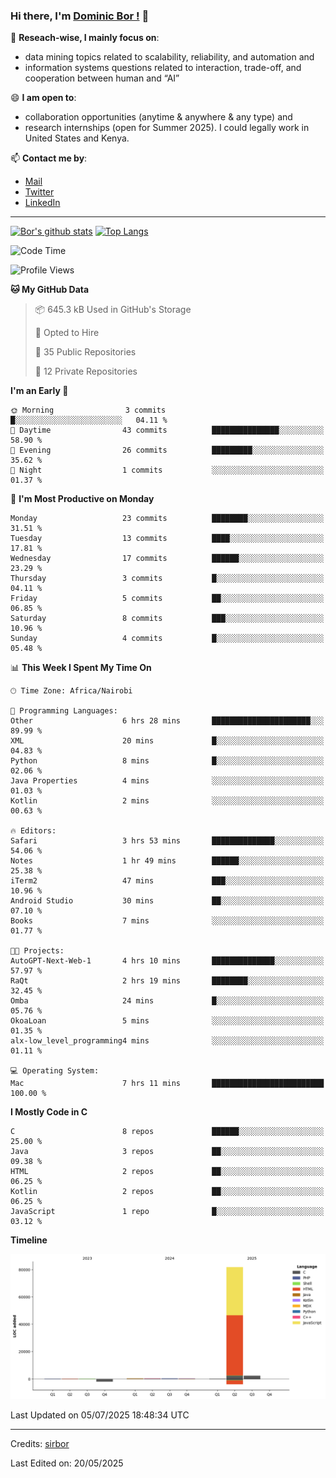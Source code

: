 ### Hi there, I'm [Dominic Bor !](https://www.dominicbor.me/) 👋

🔭 **Reseach-wise, I mainly focus on**:

- data mining topics related to scalability, reliability, and automation and
- information systems questions related to interaction, trade-off, and cooperation between human and “AI”

😄 **I am open to**:

- collaboration opportunities (anytime & anywhere & any type) and
- research internships (open for Summer 2025). I could legally work in United States and Kenya.

📫 **Contact me by**:

- [Mail](mailto:dominicbor@icloud.com)
- [Twitter](https://twitter.com/Kd_Bpr)
- [LinkedIn](https://www.linkedin.com/in/sirbor/)

---

[![Bor's github stats](https://github-readme-stats.vercel.app/api?username=sirbor&theme=material-palenight&count_private=true&hide=contribs)](https://github.com/anuraghazra/github-readme-stats)
[![Top Langs](https://github-readme-stats.vercel.app/api/top-langs/?username=sirbor&theme=material-palenight&hide=Jupyter&layout=compact)](https://github.com/anuraghazra/github-readme-stats)

<!--START_SECTION:waka-->
![Code Time](http://img.shields.io/badge/Code%20Time-905%20hrs%2012%20mins-blue)

![Profile Views](http://img.shields.io/badge/Profile%20Views-4-blue)

**🐱 My GitHub Data** 

> 📦 645.3 kB Used in GitHub's Storage 
 > 
> 💼 Opted to Hire
 > 
> 📜 35 Public Repositories 
 > 
> 🔑 12 Private Repositories 
 > 
**I'm an Early 🐤** 

```text
🌞 Morning                3 commits           █░░░░░░░░░░░░░░░░░░░░░░░░   04.11 % 
🌆 Daytime                43 commits          ███████████████░░░░░░░░░░   58.90 % 
🌃 Evening                26 commits          █████████░░░░░░░░░░░░░░░░   35.62 % 
🌙 Night                  1 commits           ░░░░░░░░░░░░░░░░░░░░░░░░░   01.37 % 
```
📅 **I'm Most Productive on Monday** 

```text
Monday                   23 commits          ████████░░░░░░░░░░░░░░░░░   31.51 % 
Tuesday                  13 commits          ████░░░░░░░░░░░░░░░░░░░░░   17.81 % 
Wednesday                17 commits          ██████░░░░░░░░░░░░░░░░░░░   23.29 % 
Thursday                 3 commits           █░░░░░░░░░░░░░░░░░░░░░░░░   04.11 % 
Friday                   5 commits           ██░░░░░░░░░░░░░░░░░░░░░░░   06.85 % 
Saturday                 8 commits           ███░░░░░░░░░░░░░░░░░░░░░░   10.96 % 
Sunday                   4 commits           █░░░░░░░░░░░░░░░░░░░░░░░░   05.48 % 
```


📊 **This Week I Spent My Time On** 

```text
🕑︎ Time Zone: Africa/Nairobi

💬 Programming Languages: 
Other                    6 hrs 28 mins       ██████████████████████░░░   89.99 % 
XML                      20 mins             █░░░░░░░░░░░░░░░░░░░░░░░░   04.83 % 
Python                   8 mins              █░░░░░░░░░░░░░░░░░░░░░░░░   02.06 % 
Java Properties          4 mins              ░░░░░░░░░░░░░░░░░░░░░░░░░   01.03 % 
Kotlin                   2 mins              ░░░░░░░░░░░░░░░░░░░░░░░░░   00.63 % 

🔥 Editors: 
Safari                   3 hrs 53 mins       ██████████████░░░░░░░░░░░   54.06 % 
Notes                    1 hr 49 mins        ██████░░░░░░░░░░░░░░░░░░░   25.38 % 
iTerm2                   47 mins             ███░░░░░░░░░░░░░░░░░░░░░░   10.96 % 
Android Studio           30 mins             ██░░░░░░░░░░░░░░░░░░░░░░░   07.10 % 
Books                    7 mins              ░░░░░░░░░░░░░░░░░░░░░░░░░   01.77 % 

🐱‍💻 Projects: 
AutoGPT-Next-Web-1       4 hrs 10 mins       ██████████████░░░░░░░░░░░   57.97 % 
RaQt                     2 hrs 19 mins       ████████░░░░░░░░░░░░░░░░░   32.45 % 
Omba                     24 mins             █░░░░░░░░░░░░░░░░░░░░░░░░   05.76 % 
OkoaLoan                 5 mins              ░░░░░░░░░░░░░░░░░░░░░░░░░   01.35 % 
alx-low_level_programming4 mins              ░░░░░░░░░░░░░░░░░░░░░░░░░   01.11 % 

💻 Operating System: 
Mac                      7 hrs 11 mins       █████████████████████████   100.00 % 
```

**I Mostly Code in C** 

```text
C                        8 repos             ██████░░░░░░░░░░░░░░░░░░░   25.00 % 
Java                     3 repos             ██░░░░░░░░░░░░░░░░░░░░░░░   09.38 % 
HTML                     2 repos             ██░░░░░░░░░░░░░░░░░░░░░░░   06.25 % 
Kotlin                   2 repos             ██░░░░░░░░░░░░░░░░░░░░░░░   06.25 % 
JavaScript               1 repo              █░░░░░░░░░░░░░░░░░░░░░░░░   03.12 % 
```



**Timeline**

![Lines of Code chart](https://raw.githubusercontent.com/sirbor/sirbor/main/assets/bar_graph.png)


 Last Updated on 05/07/2025 18:48:34 UTC
<!--END_SECTION:waka-->
---

Credits: [sirbor](https://github.com/sirbor)

Last Edited on: 20/05/2025
